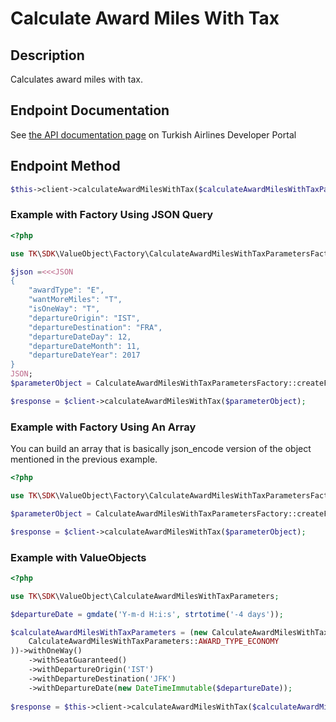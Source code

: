 # Calculate Award Miles With Tax

## Description

Calculates award miles with tax.
  
## Endpoint Documentation

See [the API documentation page](https://developer.turkishairlines.com/documentation/calculate-award-miles-with-tax) on Turkish Airlines Developer Portal

## Endpoint Method

```php
$this->client->calculateAwardMilesWithTax($calculateAwardMilesWithTaxParameters);

```

### Example with Factory Using JSON Query

```php
<?php

use TK\SDK\ValueObject\Factory\CalculateAwardMilesWithTaxParametersFactory;

$json =<<<JSON
{
    "awardType": "E",
    "wantMoreMiles": "T",
    "isOneWay": "T",
    "departureOrigin": "IST",
    "departureDestination": "FRA",
    "departureDateDay": 12,
    "departureDateMonth": 11,
    "departureDateYear": 2017
}
JSON;
$parameterObject = CalculateAwardMilesWithTaxParametersFactory::createFromJson($json);

$response = $client->calculateAwardMilesWithTax($parameterObject);

```

### Example with Factory Using An Array

You can build an array that is basically json_encode version of the object mentioned in the previous example.

```php
<?php

use TK\SDK\ValueObject\Factory\CalculateAwardMilesWithTaxParametersFactory;

$parameterObject = CalculateAwardMilesWithTaxParametersFactory::createFromArray($parametersArray);

$response = $client->calculateAwardMilesWithTax($parameterObject);

```

### Example with ValueObjects

```php
<?php

use TK\SDK\ValueObject\CalculateAwardMilesWithTaxParameters;

$departureDate = gmdate('Y-m-d H:i:s', strtotime('-4 days'));

$calculateAwardMilesWithTaxParameters = (new CalculateAwardMilesWithTaxParameters(
	CalculateAwardMilesWithTaxParameters::AWARD_TYPE_ECONOMY
))->withOneWay()
	->withSeatGuaranteed()
	->withDepartureOrigin('IST')
	->withDepartureDestination('JFK')
	->withDepartureDate(new DateTimeImmutable($departureDate));
       
$response = $this->client->calculateAwardMilesWithTax($calculateAwardMilesWithTaxParameters);
```
